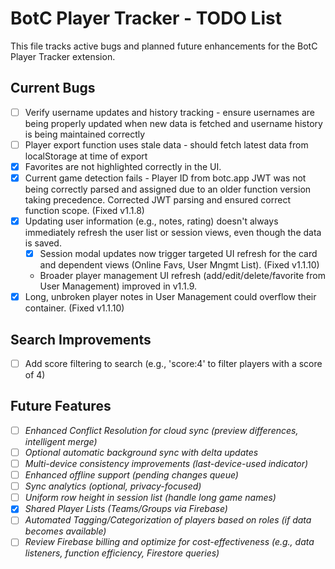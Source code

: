 # BotC Player Tracker - TODO List

This file tracks active bugs and planned future enhancements for the BotC Player Tracker extension.

## Current Bugs

*   [ ] Verify username updates and history tracking - ensure usernames are being properly updated when new data is fetched and username history is being maintained correctly
*   [ ] Player export function uses stale data - should fetch latest data from localStorage at time of export
*   [x] Favorites are not highlighted correctly in the UI.
*   [x] Current game detection fails - Player ID from botc.app JWT was not being correctly parsed and assigned due to an older function version taking precedence. Corrected JWT parsing and ensured correct function scope. (Fixed v1.1.8)
*   [x] Updating user information (e.g., notes, rating) doesn't always immediately refresh the user list or session views, even though the data is saved.
    *   [x] Session modal updates now trigger targeted UI refresh for the card and dependent views (Online Favs, User Mngmt List). (Fixed v1.1.10)
    *   Broader player management UI refresh (add/edit/delete/favorite from User Management) improved in v1.1.9.
*   [x] Long, unbroken player notes in User Management could overflow their container. (Fixed v1.1.10)

## Search Improvements

*   [ ] Add score filtering to search (e.g., 'score:4' to filter players with a score of 4)

## Future Features

*   [ ] *Enhanced Conflict Resolution for cloud sync (preview differences, intelligent merge)*
*   [ ] *Optional automatic background sync with delta updates*
*   [ ] *Multi-device consistency improvements (last-device-used indicator)*
*   [ ] *Enhanced offline support (pending changes queue)*
*   [ ] *Sync analytics (optional, privacy-focused)*
*   [ ] *Uniform row height in session list (handle long game names)*
*   [X] *Shared Player Lists (Teams/Groups via Firebase)*
*   [ ] *Automated Tagging/Categorization of players based on roles (if data becomes available)*
*   [ ] *Review Firebase billing and optimize for cost-effectiveness (e.g., data listeners, function efficiency, Firestore queries)*
